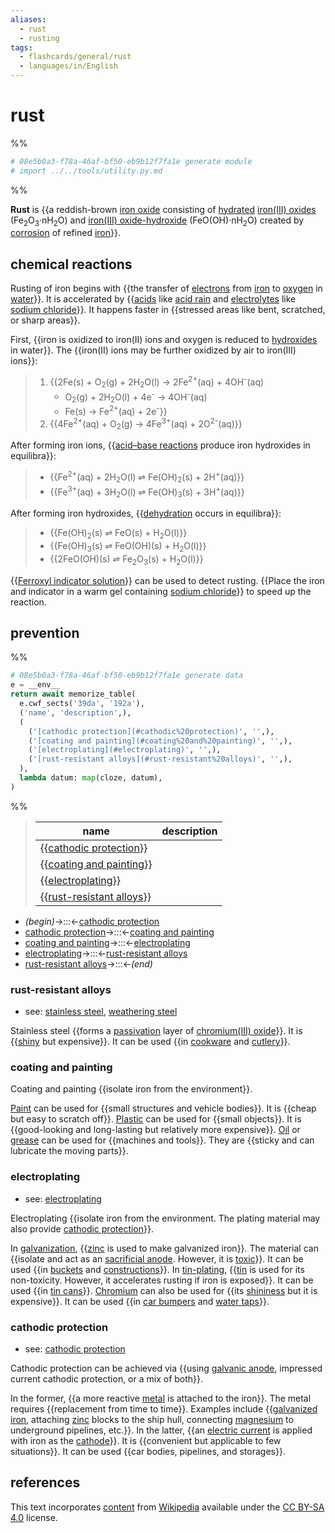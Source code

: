 ```yaml
---
aliases:
  - rust
  - rusting
tags:
  - flashcards/general/rust
  - languages/in/English
---
```


# rust

%%

```Python
# 08e5b0a3-f78a-46af-bf50-eb9b12f7fa1e generate module
# import ../../tools/utility.py.md
```

%%

__Rust__ is {{a reddish-brown [iron oxide](iron%20oxide.md) consisting of [hydrated](hydrate.md) [iron(III) oxides](iron(III)%20oxide.md) (Fe<sub>2</sub>O<sub>3</sub>·nH<sub>2</sub>O) and [iron(III) oxide-hydroxide](iron(III)%20oxide-hydroxide.md) (FeO(OH)·nH<sub>2</sub>O) created by [corrosion](corrosion.md) of refined [iron](iron.md)}}. <!--SR:!2024-07-23,251,210-->

## chemical reactions

Rusting of iron begins with {{the transfer of [electrons](electron.md) from [iron](iron.md) to [oxygen](oxygen.md) in [water](water.md)}}. It is accelerated by {{[acids](acid.md) like [acid rain](acid%20rain.md) and [electrolytes](electrolyte.md) like [sodium chloride](sodium%20chloride.md)}}. It happens faster in {{stressed areas like bent, scratched, or sharp areas}}. <!--SR:!2025-12-05,662,270!2025-01-26,450,310!2024-07-06,301,250-->

First, {{iron is oxidized to iron(II) ions and oxygen is reduced to [hydroxides](hydroxide.md) in water}}. The {{iron(II) ions may be further oxidized by air to iron(III) ions}}: <!--SR:!2024-06-16,268,250!2025-08-26,613,310-->

> 1. {{2Fe(s) + O<sub>2</sub>(g) + 2H<sub>2</sub>O(l) → 2Fe<sup>2+</sup>(aq) + 4OH<sup>-</sup>(aq)
>     - O<sub>2</sub>(g) + 2H<sub>2</sub>O(l) + 4e<sup>-</sup> → 4OH<sup>-</sup>(aq)
>     - Fe(s) → Fe<sup>2+</sup>(aq) + 2e<sup>-</sup>}}
> 2. {{4Fe<sup>2+</sup>(aq) + O<sub>2</sub>(g) → 4Fe<sup>3+</sup>(aq) + 2O<sup>2-</sup>(aq)}} <!--SR:!2025-10-08,601,270-->

After forming iron ions, {{[acid–base reactions](acid–base%20reaction.md) produce iron hydroxides in equilibra}}: <!--SR:!2024-03-03,37,230-->

> - {{Fe<sup>2+</sup>(aq) + 2H<sub>2</sub>O(l) ⇌ Fe(OH)<sub>2</sub>(s) + 2H<sup>+</sup>(aq)}}
> - {{Fe<sup>3+</sup>(aq) + 3H<sub>2</sub>O(l) ⇌ Fe(OH)<sub>3</sub>(s) + 3H<sup>+</sup>(aq)}} <!--SR:!2025-03-03,507,310!2024-04-26,299,330-->

After forming iron hydroxides, {{[dehydration](dehydration%20reaction.md) occurs in equilibra}}: <!--SR:!2024-05-10,313,330-->

> - {{Fe(OH)<sub>2</sub>(s) ⇌ FeO(s) + H<sub>2</sub>O(l)}}
> - {{Fe(OH)<sub>3</sub>(s) ⇌ FeO(OH)(s) + H<sub>2</sub>O(l)}}
> - {{2FeO(OH)(s) ⇌ Fe<sub>2</sub>O<sub>3</sub>(s) + H<sub>2</sub>O(l)}} <!--SR:!2025-12-26,763,330!2024-07-01,327,290!2024-03-07,261,330-->

{{[Ferroxyl indicator solution](ferroxyl%20indicator%20solution.md)}} can be used to detect rusting. {{Place the iron and indicator in a warm gel containing [sodium chloride](sodium%20chloride.md)}} to speed up the reaction. <!--SR:!2024-08-12,358,290!2025-02-28,422,250-->

## prevention

%%

```Python
# 08e5b0a3-f78a-46af-bf50-eb9b12f7fa1e generate data
e = __env__
return await memorize_table(
  e.cwf_sects('39da', '192a'),
  ('name', 'description',),
  (
    ('[cathodic protection](#cathodic%20protection)', '',),
    ('[coating and painting](#coating%20and%20painting)', '',),
    ('[electroplating](#electroplating)', '',),
    ('[rust-resistant alloys](#rust-resistant%20alloys)', '',),
  ),
  lambda datum: map(cloze, datum),
)
```

%%

<!--08e5b0a3-f78a-46af-bf50-eb9b12f7fa1e generate section="39da"--><!-- The following content is generated at 2023-03-22T16:57:47.702452+08:00. Any edits will be overridden! -->

> | name | description |
> |-|-|
> | {{[cathodic protection](#cathodic%20protection)}} |  |
> | {{[coating and painting](#coating%20and%20painting)}} |  |
> | {{[electroplating](#electroplating)}} |  |
> | {{[rust-resistant alloys](#rust-resistant%20alloys)}} |  | <!--SR:!2025-05-07,551,310!2026-04-27,800,330!2024-03-29,276,330!2024-06-16,310,290-->

<!--/08e5b0a3-f78a-46af-bf50-eb9b12f7fa1e-->

<!--08e5b0a3-f78a-46af-bf50-eb9b12f7fa1e generate section="192a"--><!-- The following content is generated at 2024-01-04T20:17:52.534830+08:00. Any edits will be overridden! -->

- _(begin)_→:::←[cathodic protection](#cathodic%20protection) <!--SR:!2024-05-12,315,330!2024-04-06,286,330-->
- [cathodic protection](#cathodic%20protection)→:::←[coating and painting](#coating%20and%20painting) <!--SR:!2024-08-18,375,310!2024-07-21,261,310-->
- [coating and painting](#coating%20and%20painting)→:::←[electroplating](#electroplating) <!--SR:!2024-03-15,264,330!2024-04-04,282,330-->
- [electroplating](#electroplating)→:::←[rust-resistant alloys](#rust-resistant%20alloys) <!--SR:!2024-04-20,104,290!2024-02-22,230,310-->
- [rust-resistant alloys](#rust-resistant%20alloys)→:::←_(end)_ <!--SR:!2024-04-20,293,330!2024-05-17,315,330-->

<!--/08e5b0a3-f78a-46af-bf50-eb9b12f7fa1e-->

### rust-resistant alloys

- see: [stainless steel](stainless%20steel.md), [weathering steel](weathering%20steel.md)

Stainless steel {{forms a [passivation](passivation%20(chemistry).md) layer of [chromium(III) oxide](chromium(III)%20oxide.md)}}. It is {{[shiny](gloss%20(optics)) but expensive}}. It can be used {{in [cookware](cookware.md) and [cutlery](cutlery.md)}}. <!--SR:!2025-05-15,538,310!2024-03-06,225,270!2024-12-30,472,310-->

### coating and painting

Coating and painting {{isolate iron from the environment}}. <!--SR:!2024-02-18,244,330-->

[Paint](paint.md) can be used for {{small structures and vehicle bodies}}. It is {{cheap but easy to scratch off}}. [Plastic](plastic.md) can be used for {{small objects}}. It is {{good-looking and long-lasting but relatively more expensive}}. [Oil](oil.md) or [grease](grease.md) can be used for {{machines and tools}}. They are {{sticky and can lubricate the moving parts}}. <!--SR:!2024-02-20,164,230!2025-06-03,556,310!2024-04-05,285,330!2024-06-07,272,250!2025-04-27,529,310!2025-05-26,501,270-->

### electroplating

- see: [electroplating](electroplating.md)

Electroplating {{isolate iron from the environment. The plating material may also provide [cathodic protection](#cathodic%20protection)}}. <!--SR:!2025-06-14,520,270-->

In [galvanization](galvanization.md), {{[zinc](zinc.md) is used to make galvanized iron}}. The material can {{isolate and act as an [sacrificial anode](galvanic%20anode.md). However, it is [toxic](toxicity.md)}}. It can be used {{in [buckets](buckets.md) and [constructions](construction.md)}}. In [tin-plating](tinning.md), {{[tin](tin.md) is used for its non-toxicity. However, it accelerates rusting if iron is exposed}}. It can be used {{in [tin cans](tin%20can.md)}}. [Chromium](chromium.md) can also be used for {{its [shininess](gloss%20(optics).md) but it is expensive}}. It can be used {{in [car bumpers](car%20bumper.md) and [water taps](water%20tap.md)}}. <!--SR:!2025-01-09,394,250!2024-12-13,440,270!2024-04-16,165,210!2024-09-24,391,290!2024-05-11,314,330!2025-08-22,558,270!2024-09-21,357,290-->

### cathodic protection

- see: [cathodic protection](cathodic%20protection.md)

Cathodic protection can be achieved via {{using [galvanic anode](galvanic%20anode.md), impressed current cathodic protection, or a mix of both}}. <!--SR:!2024-12-18,466,310-->

In the former, {{a more reactive [metal](metal.md) is attached to the iron}}. The metal requires {{replacement from time to time}}. Examples include {{[galvanized iron](galvanization.md), attaching [zinc](zinc.md) blocks to the ship hull, connecting [magnesium](magnesium.md) to underground pipelines, etc.}}. In the latter, {{an [electric current](electric%20current.md) is applied with iron as the [cathode](cathode.md)}}. It is {{convenient but applicable to few situations}}. It can be used {{car bodies, pipelines, and storages}}. <!--SR:!2024-04-08,238,270!2024-04-27,300,330!2024-11-28,391,270!2025-07-01,520,270!2024-06-30,326,290!2024-03-20,187,230-->

## references

This text incorporates [content](https://en.wikipedia.org/wiki/rust) from [Wikipedia](Wikipedia.md) available under the [CC BY-SA 4.0](https://creativecommons.org/licenses/by-sa/4.0/) license.
